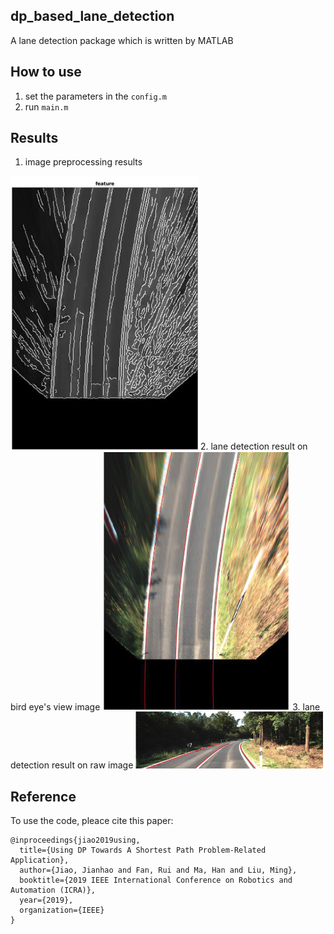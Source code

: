 ## dp_based_lane_detection
A lane detection package which is written by MATLAB

## How to use
1. set the parameters in the ```config.m```
2. run ```main.m```

## Results
1. image preprocessing results
<img src="figure/graph_visualization.png" width=300>
2. lane detection result on bird eye's view image
<img src="figure/lane_detection_on_bev.png" width=300>
3. lane detection result on raw image
<img src="figure/lane_detection.png" width=300>

## Reference
To use the code, pleace cite this paper:
```
@inproceedings{jiao2019using,
  title={Using DP Towards A Shortest Path Problem-Related Application},
  author={Jiao, Jianhao and Fan, Rui and Ma, Han and Liu, Ming},
  booktitle={2019 IEEE International Conference on Robotics and Automation (ICRA)},
  year={2019},
  organization={IEEE}
}
```
